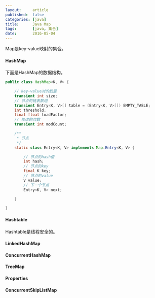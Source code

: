 ```yaml
---
layout:     article
published:  false
categories: [java]
title:      Java Map
tags:       [java, 集合]
date:       2016-05-04
---
```


Map是key-value映射的集合。

#### HashMap

下面是HashMap的数据结构。

```java
public class HashMap<K, V> {

    // key-value对的数量
    transient int size;
    // 节点的链表数组
    transient Entry<K, V>[] table = (Entry<K, V>[]) EMPTY_TABLE;
    int threshold;
    final float loadFactor;
    // 修改的次数
    transient int modCount;

    /**
     * 节点
     */
    static class Entry<K, V> implements Map.Entry<K, V> {

        // 节点的hash值
        int hash;
        // 节点的key
        final K key;
        // 节点的value
        V value;
        // 下一个节点
        Entry<K, V> next;

    }

}
```

#### Hashtable

Hashtable是线程安全的。

#### LinkedHashMap

#### ConcurrentHashMap

#### TreeMap

#### Properties

#### ConcurrentSkipListMap
